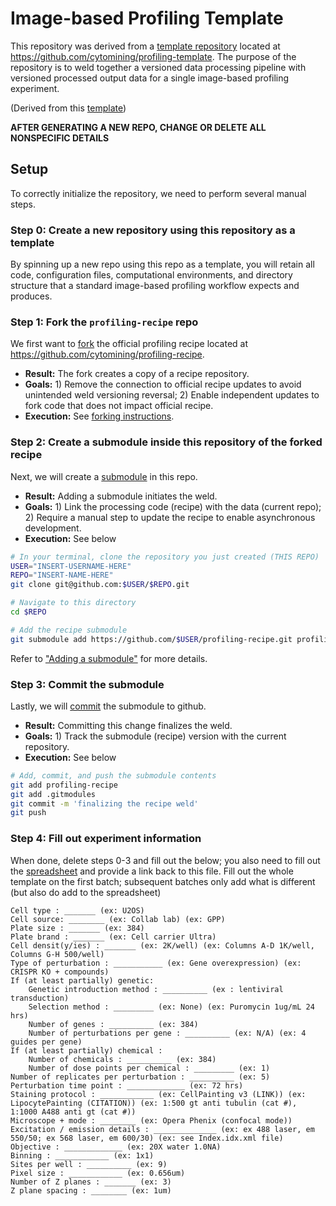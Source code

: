 # Image-based Profiling Template

This repository was derived from a [template repository](https://github.blog/2019-06-06-generate-new-repositories-with-repository-templates/) located at https://github.com/cytomining/profiling-template.
The purpose of the repository is to weld together a versioned data processing pipeline with versioned processed output data for a single image-based profiling experiment.

(Derived from this [template](https://github.com/broadinstitute/pooled-cell-painting-profiling-template))

**AFTER GENERATING A NEW REPO, CHANGE OR DELETE ALL NONSPECIFIC DETAILS**

## Setup

To correctly initialize the repository, we need to perform several manual steps.

### Step 0: Create a new repository **using this repository as a template**

By spinning up a new repo using this repo as a template, you will retain all code, configuration files, computational environments, and directory structure that a standard image-based profiling workflow expects and produces.

### Step 1: Fork the `profiling-recipe` repo

We first want to [fork](https://help.github.com/en/github/getting-started-with-github/fork-a-repo) the official profiling recipe located at https://github.com/cytomining/profiling-recipe.

* **Result:** The fork creates a copy of a recipe repository.
* **Goals:** 1) Remove the connection to official recipe updates to avoid unintended weld versioning reversal; 2) Enable independent updates to fork code that does not impact official recipe.
* **Execution:** See [forking instructions](https://help.github.com/en/github/getting-started-with-github/fork-a-repo).


### Step 2: Create a submodule inside this repository of the forked recipe

Next, we will create a [submodule](https://gist.github.com/gitaarik/8735255) in this repo.

* **Result:** Adding a submodule initiates the weld.
* **Goals:** 1) Link the processing code (recipe) with the data (current repo); 2) Require a manual step to update the recipe to enable asynchronous development.
* **Execution:** See below

```bash
# In your terminal, clone the repository you just created (THIS REPO)
USER="INSERT-USERNAME-HERE"
REPO="INSERT-NAME-HERE"
git clone git@github.com:$USER/$REPO.git

# Navigate to this directory
cd $REPO

# Add the recipe submodule
git submodule add https://github.com/$USER/profiling-recipe.git profiling-recipe
```

Refer to ["Adding a submodule"](https://gist.github.com/gitaarik/8735255#adding-a-submodule) for more details.

### Step 3: Commit the submodule

Lastly, we will [commit](https://help.github.com/en/desktop/contributing-to-projects/committing-and-reviewing-changes-to-your-project#about-commits) the submodule to github.

* **Result:** Committing this change finalizes the weld.
* **Goals:** 1) Track the submodule (recipe) version with the current repository.
* **Execution:** See below

```bash
# Add, commit, and push the submodule contents
git add profiling-recipe
git add .gitmodules
git commit -m 'finalizing the recipe weld'
git push
```

### Step 4: Fill out experiment information

When done, delete steps 0-3 and fill out the below; you also need to fill out the [spreadsheet](https://docs.google.com/spreadsheets/d/1c7IPYwczXYQfRHIRQimyWq8Yyd6mw8vaXLbuMqXgt7Y/edit#gid=666316692) and provide a link back to this file.  Fill out the whole template on the first batch; subsequent batches only add what is different (but also do add to the spreadsheet)  

```
Cell type : _______ (ex: U2OS)
Cell source: ________ (ex: Collab lab) (ex: GPP)
Plate size : _______ (ex: 384)
Plate brand : _______ (ex: Cell carrier Ultra)
Cell densit(y/ies) : _______ (ex: 2K/well) (ex: Columns A-D 1K/well, Columns G-H 500/well)
Type of perturbation : ___________ (ex: Gene overexpression) (ex: CRISPR KO + compounds)
If (at least partially) genetic: 
    Genetic introduction method : __________ (ex : lentiviral transduction)
    Selection method : _________ (ex: None) (ex: Puromycin 1ug/mL 24 hrs)
    Number of genes : __________ (ex: 384)
    Number of perturbations per gene : __________ (ex: N/A) (ex: 4 guides per gene)
If (at least partially) chemical :
    Number of chemicals : __________ (ex: 384)
    Number of dose points per chemical : _________ (ex: 1)
Number of replicates per perturbation : __________ (ex: 5)
Perturbation time point : _____________ (ex: 72 hrs)
Staining protocol : ____________ (ex: CellPainting v3 (LINK)) (ex: LipocytePainting (CITATION)) (ex: 1:500 gt anti tubulin (cat #), 1:1000 A488 anti gt (cat #))
Microscope + mode : ________ (ex: Opera Phenix (confocal mode)) 
Excitation / emission details : ______________ (ex: ex 488 laser, em 550/50; ex 568 laser, em 600/30) (ex: see Index.idx.xml file)
Objective : _____________ (ex: 20X water 1.0NA)
Binning : ____________ (ex: 1x1)
Sites per well : __________ (ex: 9)
Pixel size : ____________ (ex: 0.656um)
Number of Z planes : _______ (ex: 3)
Z plane spacing : ________ (ex: 1um)
```
